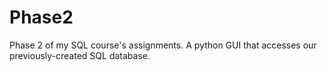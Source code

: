 # Phase2
 Phase 2 of my SQL course's assignments.
 A python GUI that accesses our previously-created SQL database.
